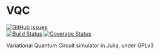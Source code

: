 # VQC
[![GitHub issues](https://img.shields.io/github/issues/supremacyfuture/VQC)](https://github.com/supremacyfuture/VQC/issues)<br/>
[![Build Status](https://travis-ci.org/supremacyfuture/VQC.svg?branch=master)](https://travis-ci.org/supremacyfuture/VQC)
[![Coverage Status](https://coveralls.io/repos/github/supremacyfuture/VQC/badge.svg?branch=master)](https://coveralls.io/github/supremacyfuture/VQC?branch=master)

Variational Quantum Circuit simulator in Julia, under GPLv3
